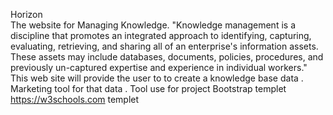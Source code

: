 Horizon  
The website for Managing Knowledge.
"Knowledge management is a discipline that promotes an integrated approach to identifying, 
capturing, evaluating, retrieving, and sharing all of an enterprise's information assets.
These assets may include databases, documents, policies, procedures, 
and previously un-captured expertise and experience in individual workers."
This web site will provide the user to to create a knowledge base data . 
Marketing tool for that data .
Tool use for project 
Bootstrap templet 
https://w3schools.com templet 

